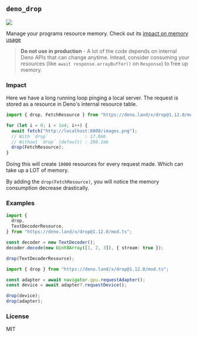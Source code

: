 ## `deno_drop`

![](https://i.imgur.com/AumwQ4y.png)

Manage your programs resource memory. Check out its
[impact on memory usage](#impact)


> **Do not use in production** - A lot of the code depends on internal Deno APIs that can change anytime. Intead, consider consuming your resources (like `await response.arrayBuffer()` on `Response`) to free up memory.

### Impact

Here we have a long running loop pinging a local server. The request is stored
as a resource in Deno's internal resource table.

```typescript
import { drop, FetchResource } from "https://deno.land/x/drop@1.12.0/mod.ts";

for (let i = 0; i < 1e4; i++) {
  await fetch("http://localhost:8000/images.png");
  // With `drop`              : 17.8mb
  // Without `drop` (default) : 200.1mb
  drop(FetchResource);
}
```

Doing this will create `10000` resources for every request made. Which can take
up a LOT of memory.

By adding the `drop(FetchResource)`, you will notice the memory consumption
decrease drastically.

### Examples

```typescript
import {
  drop,
  TextDecoderResource,
} from "https://deno.land/x/drop@1.12.0/mod.ts";

const decoder = new TextDecoder();
decoder.decode(new Uint8Array([1, 2, 3]), { stream: true });

drop(TextDecoderResource);
```

```typescript
import { drop } from "https://deno.land/x/drop@1.12.0/mod.ts";

const adapter = await navigator.gpu.requestAdapter();
const device = await adapter?.requestDevice();

drop(device);
drop(adapter);
```

### License

MIT
